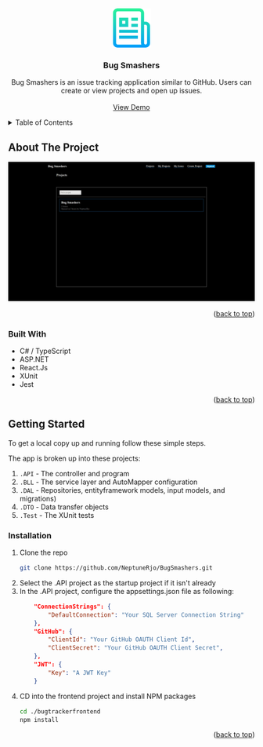 <!-- Improved compatibility of back to top link: See: https://github.com/othneildrew/Best-README-Template/pull/73 -->
<a name="readme-top"></a>
<!--
*** Thanks for checking out the Best-README-Template. If you have a suggestion
*** that would make this better, please fork the repo and create a pull request
*** or simply open an issue with the tag "enhancement".
*** Don't forget to give the project a star!
*** Thanks again! Now go create something AMAZING! :D
-->


<!-- PROJECT LOGO -->
<br />
<div align="center">
  <a href="https://github.com/neptunerjo/bugsmashers">
    <img src="logo.png" alt="Logo" width="80" height="80">
  </a>

<h3 align="center">Bug Smashers</h3>

  <p align="center">
    Bug Smashers is an issue tracking application similar to GitHub. Users can create or view projects and open up issues.
    <br />
    <br />
    <a href="https://github.com/NeptuneRjo/BugSmashers">View Demo</a>
  </p>
</div>



<!-- TABLE OF CONTENTS -->
<details>
  <summary>Table of Contents</summary>
  <ol>
    <li>
      <a href="#about-the-project">About The Project</a>
      <ul>
        <li><a href="#built-with">Built With</a></li>
      </ul>
    </li>
    <li>
      <a href="#getting-started">Getting Started</a>
      <ul>
        <li><a href="#prerequisites">Prerequisites</a></li>
        <li><a href="#installation">Installation</a></li>
      </ul>
    </li>
    <li><a href="#usage">Usage</a></li>
  </ol>
</details>



<!-- ABOUT THE PROJECT -->
## About The Project

![Product demo gif](demo.gif)

<p align="right">(<a href="#readme-top">back to top</a>)</p>



### Built With

* C# / TypeScript
* ASP.NET
* React.Js
* XUnit
* Jest

<p align="right">(<a href="#readme-top">back to top</a>)</p>



<!-- GETTING STARTED -->
## Getting Started

To get a local copy up and running follow these simple steps.

The app is broken up into these projects:

1. `.API` - The controller and program 
2. `.BLL` - The service layer and AutoMapper configuration
3. `.DAL` - Repositories, entityframework models, input models, and migrations)
4. `.DTO` - Data transfer objects
5. `.Test` - The XUnit tests


### Installation

1. Clone the repo
   ```sh
   git clone https://github.com/NeptuneRjo/BugSmashers.git
   ```
2. Select the .API project as the startup project if it isn't already
3. In the .API project, configure the appsettings.json file as following:
    ```json 
        "ConnectionStrings": {
            "DefaultConnection": "Your SQL Server Connection String"
        },
        "GitHub": {
            "ClientId": "Your GitHub OAUTH Client Id",
            "ClientSecret": "Your GitHub OAUTH Client Secret",
        },
        "JWT": {
            "Key": "A JWT Key"
        }
    ```
4. CD into the frontend project and install NPM packages
   ```sh
   cd ./bugtrackerfrontend 
   npm install
   ```

<p align="right">(<a href="#readme-top">back to top</a>)</p>


<!-- MARKDOWN LINKS & IMAGES -->
<!-- https://www.markdownguide.org/basic-syntax/#reference-style-links -->
[contributors-shield]: https://img.shields.io/github/contributors/NeptuneRjo/BugSmashers.svg?style=for-the-badge
[contributors-url]: https://github.com/NeptuneRjo/BugSmashers/graphs/contributors
[forks-shield]: https://img.shields.io/github/forks/NeptuneRjo/BugSmashers.svg?style=for-the-badge
[forks-url]: https://github.com/NeptuneRjo/BugSmashers/network/members
[stars-shield]: https://img.shields.io/github/stars/NeptuneRjo/BugSmashers.svg?style=for-the-badge
[stars-url]: https://github.com/NeptuneRjo/BugSmashers/stargazers
[issues-shield]: https://img.shields.io/github/issues/NeptuneRjo/BugSmashers.svg?style=for-the-badge
[issues-url]: https://github.com/NeptuneRjo/BugSmashers/issues
[license-shield]: https://img.shields.io/github/license/NeptuneRjo/BugSmashers.svg?style=for-the-badge
[license-url]: https://github.com/NeptuneRjo/BugSmashers/blob/master/LICENSE.txt
[linkedin-shield]: https://img.shields.io/badge/-LinkedIn-black.svg?style=for-the-badge&logo=linkedin&colorB=555
[linkedin-url]: https://linkedin.com/in/linkedin_username
[product-screenshot]: images/screenshot.png
[Next.js]: https://img.shields.io/badge/next.js-000000?style=for-the-badge&logo=nextdotjs&logoColor=white
[Next-url]: https://nextjs.org/
[React.js]: https://img.shields.io/badge/React-20232A?style=for-the-badge&logo=react&logoColor=61DAFB
[React-url]: https://reactjs.org/
[Vue.js]: https://img.shields.io/badge/Vue.js-35495E?style=for-the-badge&logo=vuedotjs&logoColor=4FC08D
[Vue-url]: https://vuejs.org/
[Angular.io]: https://img.shields.io/badge/Angular-DD0031?style=for-the-badge&logo=angular&logoColor=white
[Angular-url]: https://angular.io/
[Svelte.dev]: https://img.shields.io/badge/Svelte-4A4A55?style=for-the-badge&logo=svelte&logoColor=FF3E00
[Svelte-url]: https://svelte.dev/
[Laravel.com]: https://img.shields.io/badge/Laravel-FF2D20?style=for-the-badge&logo=laravel&logoColor=white
[Laravel-url]: https://laravel.com
[Bootstrap.com]: https://img.shields.io/badge/Bootstrap-563D7C?style=for-the-badge&logo=bootstrap&logoColor=white
[Bootstrap-url]: https://getbootstrap.com
[JQuery.com]: https://img.shields.io/badge/jQuery-0769AD?style=for-the-badge&logo=jquery&logoColor=white
[JQuery-url]: https://jquery.com 
